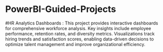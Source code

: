 # PowerBI-Guided-Projects


#HR Analytics Dashboards :
This project provides interactive dashboards for comprehensive workforce analysis. Key insights include employee performance, retention rates, and diversity metrics. Visualizations track hiring trends and satisfaction scores, enabling data-driven decisions to optimize talent management and improve organizational efficiency.
